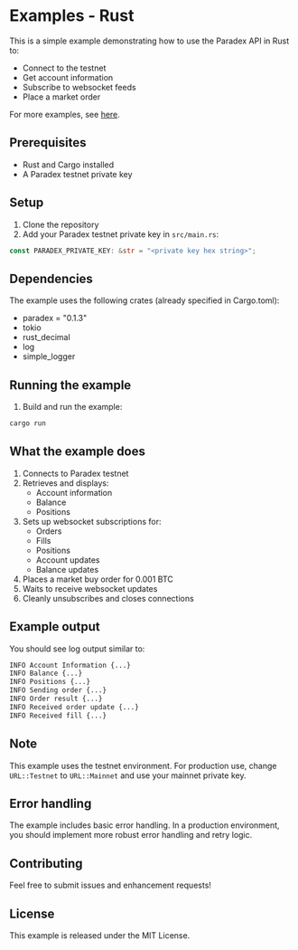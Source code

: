 # Examples - Rust

This is a simple example demonstrating how to use the Paradex API in Rust to:

- Connect to the testnet
- Get account information
- Subscribe to websocket feeds
- Place a market order

For more examples, see [here](https://github.com/tradeparadex/paradex-rs/tree/main/examples).

## Prerequisites

- Rust and Cargo installed
- A Paradex testnet private key

## Setup

1. Clone the repository
2. Add your Paradex testnet private key in `src/main.rs`:

```rust
const PARADEX_PRIVATE_KEY: &str = "<private key hex string>";
```

## Dependencies

The example uses the following crates (already specified in Cargo.toml):

- paradex = "0.1.3"
- tokio
- rust_decimal
- log
- simple_logger

## Running the example

1. Build and run the example:

```bash
cargo run
```

## What the example does

1. Connects to Paradex testnet
2. Retrieves and displays:
   - Account information
   - Balance
   - Positions
3. Sets up websocket subscriptions for:
   - Orders
   - Fills
   - Positions
   - Account updates
   - Balance updates
4. Places a market buy order for 0.001 BTC
5. Waits to receive websocket updates
6. Cleanly unsubscribes and closes connections

## Example output

You should see log output similar to:

```bash
INFO Account Information {...}
INFO Balance {...}
INFO Positions {...}
INFO Sending order {...}
INFO Order result {...}
INFO Received order update {...}
INFO Received fill {...}
```

## Note

This example uses the testnet environment. For production use, change `URL::Testnet` to `URL::Mainnet` and use your mainnet private key.

## Error handling

The example includes basic error handling. In a production environment, you should implement more robust error handling and retry logic.

## Contributing

Feel free to submit issues and enhancement requests!

## License

This example is released under the MIT License.
